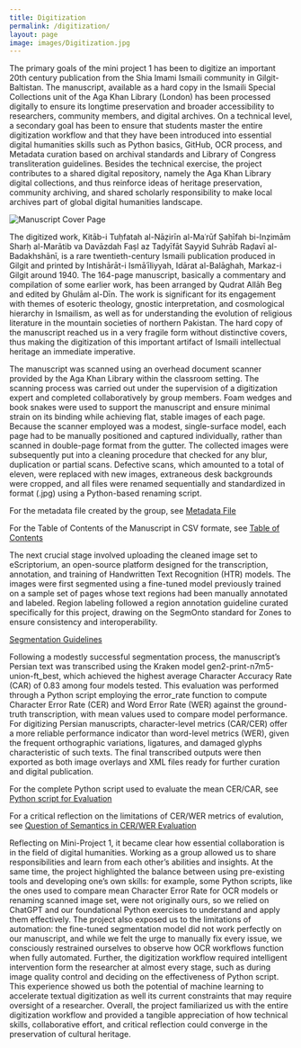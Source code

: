 ```yaml
---
title: Digitization
permalink: /digitization/
layout: page
image: images/Digitization.jpg
---
```


<!--more-->

The primary goals of the mini project 1 has been to digitize an important 20th century publication from the Shia Imami Ismaili community in Gilgit-Baltistan. The manuscript, available as a hard copy in the Ismaili Special Collections unit of the Aga Khan Library (London) has been processed digitally to ensure its longtime preservation and broader accessibility to researchers, community members, and digital archives. On a technical level, a secondary goal has been to ensure that students master the entire digitization workflow and that they have been introduced into essential digital humanities skills such as Python basics, GitHub, OCR process, and Metadata curation based on archival standards and Library of Congress transliteration guidelines. Besides the technical exercise, the project contributes to a shared digital repository, namely the Aga Khan Library digital collections, and thus reinforce ideas of heritage preservation, community archiving, and shared scholarly responsibility to make local archives part of global digital humanities landscape. 

![Manuscript Cover Page]({{site.baseurl}}images/Rasail002.jpg)

The digitized work, Kitāb-i Tuḥfatah al-Nāẓirīn al-Maʿrūf Ṣaḥīfah bi-Inẓimām Sharḥ al-Marātib va Davāzdah Faṣl az Taḍyīfāt Sayyid Suhrāb Raḍavī al-Badakhshānī, is a rare twentieth-century Ismaili publication produced in Gilgit and printed by Intishārāt-i Ismāʿīliyyah, Idārat al-Balāghah, Markaz-i Gilgit around 1940. The 164-page manuscript, basically a commentary and compilation of some earlier work, has been arranged by Qudrat Allāh Beg and edited by Ghulām al-Dīn. The work is significant for its engagement with themes of esoteric theology, gnostic interpretation, and cosmological hierarchy in Ismailism, as well as for understanding the evolution of religious literature in the mountain societies of northern Pakistan. The hard copy of the manuscript reached us in a very fragile form without distinctive covers, thus making the digitization of this important artifact of Ismaili intellectual heritage an immediate imperative. 

The manuscript was scanned using an overhead document scanner provided by the Aga Khan Library within the classroom setting. The scanning process was carried out under the supervision of a digitization expert and completed collaboratively by group members. Foam wedges and book snakes were used to support the manuscript and ensure minimal strain on its binding while achieving flat, stable images of each page. Because the scanner employed was a modest, single-surface model, each page had to be manually positioned and captured individually, rather than scanned in double-page format from the gutter. The collected images were subsequently put into a cleaning procedure that checked for any blur, duplication or partial scans. Defective scans, which amounted to a total of eleven, were replaced with new images, extraneous desk backgrounds were cropped, and all files were renamed sequentially and standardized in format (.jpg) using a Python-based renaming script.

For the metadata file created by the group, see [Metadata File](https://raw.githubusercontent.com/abdulfathah-jpg/portfolio/refs/heads/master/project1-digitization/Rasail_Metadata.txt)

For the Table of Contents of the Manuscript in CSV formate, see [Table of Contents](https://raw.githubusercontent.com/https://raw.githubusercontent.com/abdulfathah-jpg/portfolio/refs/heads/master/project1-digitization/Table_of_contents.csv)


The next crucial stage involved uploading the cleaned image set to eScriptorium, an open-source platform designed for the transcription, annotation, and training of Handwritten Text Recognition (HTR) models. The images were first segmented using a fine-tuned model previously trained on a sample set of pages whose text regions had been manually annotated and labeled. Region labeling followed a region annotation guideline curated specifically for this project, drawing on the SegmOnto standard for Zones to ensure consistency and interoperability. 

[Segmentation Guidelines](https://github.com/abdulfathah-jpg/portfolio/blob/master/project1-digitization/segmentation_guidelines_DH25.pdf)

Following a modestly successful segmentation process, the manuscript’s Persian text was transcribed using the Kraken model gen2-print-n7m5-union-ft_best, which achieved the highest average Character Accuracy Rate (CAR) of 0.83 among four models tested. This evaluation was performed through a Python script employing the error_rate function to compute Character Error Rate (CER) and Word Error Rate (WER) against the ground-truth transcription, with mean values used to compare model performance. For digitizing Persian manuscripts, character-level metrics (CAR/CER) offer a more reliable performance indicator than word-level metrics (WER), given the frequent orthographic variations, ligatures, and damaged glyphs characteristic of such texts. The final transcribed outputs were then exported as both image overlays and XML files ready for further curation and digital publication.

For the complete Python script used to evaluate the mean CER/CAR, see [Python script for Evaluation](https://raw.githubusercontent.com/abdulfathah-jpg/portfolio/refs/heads/master/project1-digitization/CER-CAR-Evaluation/fathah_evaluate_transcription.py)

For a critical reflection on the limitations of CER/WER metrics of evalution, see [Question of Semantics in CER/WER Evaluation](https://abdulfathah-jpg.github.io/portfolio/project1/2025/10/21/fourth-blog.html)

Reflecting on Mini-Project 1, it became clear how essential collaboration is in the field of digital humanities. Working as a group allowed us to share responsibilities and learn from each other’s abilities and insights. At the same time, the project highlighted the balance between using pre-existing tools and developing one’s own skills: for example, some Python scripts, like the ones used to compare mean Character Error Rate for OCR models or renaming scanned image set, were not originally ours, so we relied on ChatGPT and our foundational Python exercises to understand and apply them effectively. The project also exposed us to the limitations of automation: the fine-tuned segmentation model did not work perfectly on our manuscript, and while we felt the urge to manually fix every issue, we consciously restrained ourselves to observe how OCR workflows function when fully automated. Further, the digitization workflow required intelligent intervention form the researcher at almost every stage, such as during image quality control and deciding on the effectiveness of Python script. This experience showed us both the potential of machine learning to accelerate textual digitization as well its current constraints that may require oversight of a researcher. Overall, the project familiarized us with the entire digitization workflow and provided a tangible appreciation of how technical skills, collaborative effort, and critical reflection could converge in the preservation of cultural heritage.
